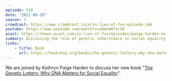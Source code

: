 ```yaml
---
episode: 518
date: "2021-09-29"
season: 3
crowdcast: https://www.crowdcast.io/e/in-lieu-of-fun-episode-146
youtube: https://www.youtube.com/watch?v=oKma4HlVcS8
acast: https://shows.acast.com/in-lieu-of-fun/episodes/paige-harden-on-the-genetic-lottery
summary: Discussing the role of genetic inheritance in social equality
links:
    - title: Book
      url: https://bookshop.org/books/the-genetic-lottery-why-dna-matters-for-social-equality/9780691190808
---
```

We are joined by Kathryn Paige Harden to discuss her new book "[The Genetic Lottery: Why DNA Matters for Social Equality][book]".

[book]: https://bookshop.org/books/the-genetic-lottery-why-dna-matters-for-social-equality/9780691190808
